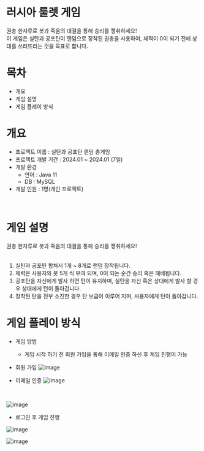 # 러시아 룰렛 게임
권총 한자루로 봇과 죽음의 대결을 통해 승리를 쟁취하세요! <br>
이 게임은 실탄과 공포탄이 랜덤으로 장착된 권총을 사용하여, 체력이 0이 되기 전에 상대를 쓰러뜨리는 것을 목표로 합니다.

# 목차
* 개요
* 게임 설명
* 게임 플레이 방식


# 개요
* 프로젝트 이름 : 실탄과 공포탄 랜덤 총게임
* 프로젝트 개발 기간 : 2024.01 ~ 2024.01 (7일)
* 개발 환경
  * 언어 : Java 11
  * DB : MySQL
* 개발 인원 : 1명(개인 프로젝트)
<br>

# 게임 설명
권총 한자루로 봇과 죽음의 대결을 통해 승리를 쟁취하세요! <br>
<br>

1. 실탄과 공포탄 합쳐서 1개 ~ 8개로 랜덤 장착됩니다. <br>
2. 체력은 사용자와 봇 5개 씩 부여 되며, 0이 되는 순간 승리 혹은 패배됩니다. <br>
3. 공포탄을 자신에게 발사 하면 턴이 유지하며, 실탄을 자신 혹은 상대에게 발사 할 경우 상대에게 턴이 돌아갑니다. <br>
4. 장착된 탄을 전부 소진한 경우 탄 보급이 이루어 지며, 사용자에게 턴이 돌아갑니다. <br>

# 게임 플레이 방식
* 게임 방법
  * 게임 시작 하기 전 회원 가입을 통해 이메일 인증 하신 후 게임 진행이 가능

* 회원 가입
![image](https://github.com/koyuhjkl123/RussianRoulette/assets/94844952/f9c5e944-d3f2-48b7-b2d1-c7e68af4d7c2)
* 이메일 인증
![image](https://github.com/koyuhjkl123/RussianRoulette/assets/94844952/5f0cbb92-bc59-462f-a879-1e50c38d420e)
<br>

![image](https://github.com/koyuhjkl123/RussianRoulette/assets/94844952/8a8ad9da-fe6e-43c7-8e38-d5e43e6c3a88)
<br>

* 로그인 후 게임 진행

![image](https://github.com/koyuhjkl123/RussianRoulette/assets/94844952/b26fb648-e4f7-4451-b457-56fc50b59208)
<br>

![image](https://github.com/koyuhjkl123/RussianRoulette/assets/94844952/cffe3f41-d3b9-4082-86e5-1bc99b4f3c13)


